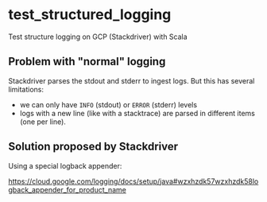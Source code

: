 # test_structured_logging
Test structure logging on GCP (Stackdriver) with Scala

## Problem with "normal" logging

Stackdriver parses the stdout and stderr to ingest logs. But this has several limitations:

- we can only have `INFO` (stdout) or `ERROR` (stderr) levels
- logs with a new line (like with a stacktrace) are parsed in different items (one per line).

## Solution proposed by Stackdriver

Using a special logback appender:

https://cloud.google.com/logging/docs/setup/java#wzxhzdk57wzxhzdk58logback_appender_for_product_name

